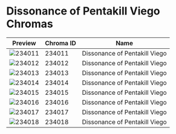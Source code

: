 # Dissonance of Pentakill Viego Chromas



| Preview | Chroma ID | Name |
|---------|-----------|------|
| ![234011](https://raw.communitydragon.org/latest/plugins/rcp-be-lol-game-data/global/default/v1/champion-chroma-images/234/234011.png) | 234011 | Dissonance of Pentakill Viego |
| ![234012](https://raw.communitydragon.org/latest/plugins/rcp-be-lol-game-data/global/default/v1/champion-chroma-images/234/234012.png) | 234012 | Dissonance of Pentakill Viego |
| ![234013](https://raw.communitydragon.org/latest/plugins/rcp-be-lol-game-data/global/default/v1/champion-chroma-images/234/234013.png) | 234013 | Dissonance of Pentakill Viego |
| ![234014](https://raw.communitydragon.org/latest/plugins/rcp-be-lol-game-data/global/default/v1/champion-chroma-images/234/234014.png) | 234014 | Dissonance of Pentakill Viego |
| ![234015](https://raw.communitydragon.org/latest/plugins/rcp-be-lol-game-data/global/default/v1/champion-chroma-images/234/234015.png) | 234015 | Dissonance of Pentakill Viego |
| ![234016](https://raw.communitydragon.org/latest/plugins/rcp-be-lol-game-data/global/default/v1/champion-chroma-images/234/234016.png) | 234016 | Dissonance of Pentakill Viego |
| ![234017](https://raw.communitydragon.org/latest/plugins/rcp-be-lol-game-data/global/default/v1/champion-chroma-images/234/234017.png) | 234017 | Dissonance of Pentakill Viego |
| ![234018](https://raw.communitydragon.org/latest/plugins/rcp-be-lol-game-data/global/default/v1/champion-chroma-images/234/234018.png) | 234018 | Dissonance of Pentakill Viego |